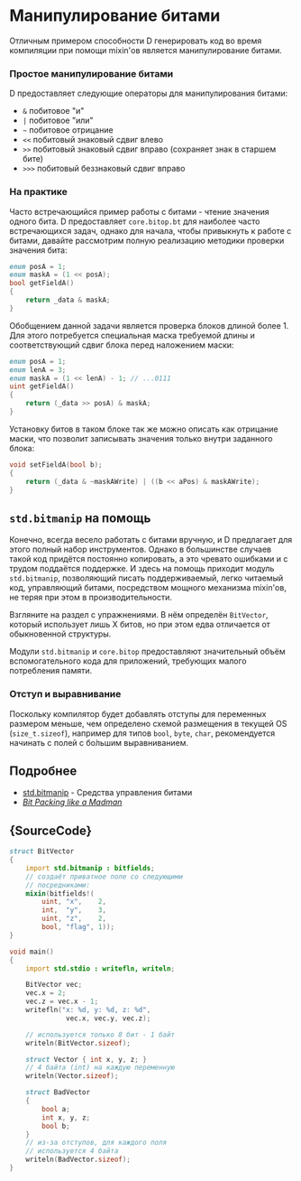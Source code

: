 # Манипулирование битами

Отличным примером способности D генерировать код во время компиляции при помощи
mixin'ов является манипулирование битами.

### Простое манипулирование битами

D предоставляет следующие операторы для манипулирования битами:

- `&` побитовое "и"
- `|` побитовое "или"
- `~` побитовое отрицание
- `<<`  побитовый знаковый    сдвиг влево
- `>>`  побитовый знаковый    сдвиг вправо (сохраняет знак в старшем бите)
- `>>>` побитовый беззнаковый сдвиг вправо

### На практике

Часто встречающийся пример работы с битами - чтение значения одного бита.
D предоставляет `core.bitop.bt` для наиболее часто встречающихся задач,
однако для начала, чтобы привыкнуть к работе с битами, давайте рассмотрим
полную реализацию методики проверки значения бита:

```d
enum posA = 1;
enum maskA = (1 << posA);
bool getFieldA()
{
    return _data & maskA;
}
```

Обобщением данной задачи является проверка блоков длиной более 1.
Для этого потребуется специальная маска требуемой длины
и соответствующий сдвиг блока перед наложением маски:

```d
enum posA = 1;
enum lenA = 3;
enum maskA = (1 << lenA) - 1; // ...0111
uint getFieldA()
{
    return (_data >> posA) & maskA;
}
```

Установку битов в таком блоке так же можно описать как отрицание маски,
что позволит записывать значения только внутри заданного блока:

```d
void setFieldA(bool b);
{
    return (_data & ~maskAWrite) | ((b << aPos) & maskAWrite);
}
```

## `std.bitmanip` на помощь

Конечно, всегда весело работать с битами вручную, и D предлагает
для этого полный набор инструментов. Однако в большинстве случаев
такой код придётся постоянно копировать, а это чревато ошибками
и с трудом поддаётся поддержке.
И здесь на помощь приходит модуль `std.bitmanip`, позволяющий писать
поддерживаемый, легко читаемый код, управляющий битами, посредством
мощного механизма mixin'ов, не теряя при этом в производительности.

Взгляните на раздел с упражнениями. В нём определён `BitVector`,
который использует лишь X битов, но при этом едва отличается от
обыкновенной структуры.

Модули `std.bitmanip` и `core.bitop` предоставляют значительный объём
вспомогательного кода для приложений, требующих малого потребления памяти.

### Отступ и выравнивание

Поскольку компилятор будет добавлять отступы для переменных размером
меньше, чем определено схемой размещения в текущей OS (`size_t.sizeof`),
например для типов `bool`, `byte`, `char`, рекомендуется начинать с полей
с бо́льшим выравниванием.

## Подробнее

- [std.bitmanip](http://dlang.org/phobos/std_bitmanip.html) - Средства управления битами
- [_Bit Packing like a Madman_](http://dconf.org/2016/talks/sechet.html)

## {SourceCode}

```d
struct BitVector
{
    import std.bitmanip : bitfields;
    // создаёт приватное поле со следующими
    // посредниками:
    mixin(bitfields!(
        uint, "x",    2,
        int,  "y",    3,
        uint, "z",    2,
        bool, "flag", 1));
}

void main()
{
    import std.stdio : writefln, writeln;

    BitVector vec;
    vec.x = 2;
    vec.z = vec.x - 1;
    writefln("x: %d, y: %d, z: %d",
              vec.x, vec.y, vec.z);

    // используется только 8 бит - 1 байт
    writeln(BitVector.sizeof);

    struct Vector { int x, y, z; }
    // 4 байта (int) на каждую переменную
    writeln(Vector.sizeof);

	struct BadVector
	{
		bool a;
		int x, y, z;
		bool b;
	}
	// из-за отступов, для каждого поля
	// используется 4 байта
	writeln(BadVector.sizeof);
}
```
